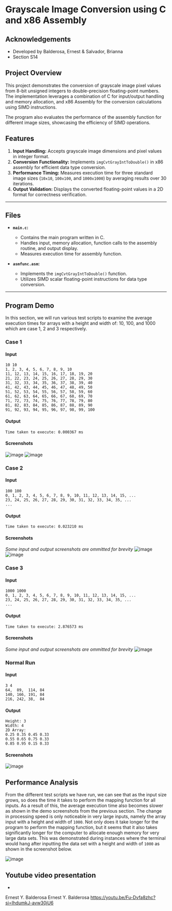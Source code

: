 # Grayscale Image Conversion using C and x86 Assembly

## Acknowledgements
- Developed by Balderosa, Ernest & Salvador, Brianna
- Section S14

## Project Overview
This project demonstrates the conversion of grayscale image pixel values from 8-bit unsigned integers to double-precision floating-point numbers. The implementation leverages a combination of C for input/output handling and memory allocation, and x86 Assembly for the conversion calculations using SIMD instructions. 

The program also evaluates the performance of the assembly function for different image sizes, showcasing the efficiency of SIMD operations.

## Features
1. **Input Handling:** Accepts grayscale image dimensions and pixel values in integer format.
2. **Conversion Functionality:** Implements `imgCvtGrayIntToDouble()` in x86 assembly for efficient data type conversion.
3. **Performance Timing:** Measures execution time for three standard image sizes (`10x10`, `100x100`, and `1000x1000`) by averaging results over 30 iterations.
4. **Output Validation:** Displays the converted floating-point values in a 2D format for correctness verification.

---

## Files
- **`main.c`:**
  - Contains the main program written in C.
  - Handles input, memory allocation, function calls to the assembly routine, and output display.
  - Measures execution time for assembly function.

- **`asmfunc.asm`:**
  - Implements the `imgCvtGrayIntToDouble()` function.
  - Utilizes SIMD scalar floating-point instructions for data type conversion.

---

## Program Demo
In this section, we will run various test scripts to examine the average execution times for arrays with a height and width of: 10, 100, and 1000 which are case 1, 2 and 3 respectively.

### Case 1
#### Input
```
10 10
1, 2, 3, 4, 5, 6, 7, 8, 9, 10
11, 12, 13, 14, 15, 16, 17, 18, 19, 20
21, 22, 23, 24, 25, 26, 27, 28, 29, 30
31, 32, 33, 34, 35, 36, 37, 38, 39, 40
41, 42, 43, 44, 45, 46, 47, 48, 49, 50
51, 52, 53, 54, 55, 56, 57, 58, 59, 60
61, 62, 63, 64, 65, 66, 67, 68, 69, 70
71, 72, 73, 74, 75, 76, 77, 78, 79, 80
81, 82, 83, 84, 85, 86, 87, 88, 89, 90
91, 92, 93, 94, 95, 96, 97, 98, 99, 100
```

#### Output
```
Time taken to execute: 0.000367 ms
```

#### Screenshots
![image](https://github.com/user-attachments/assets/81bf4965-11ba-438e-be2e-1ff30999c418)
![image](https://github.com/user-attachments/assets/6296b019-07da-4227-ba75-8748497caf5f)

### Case 2
#### Input
```
100 100
0, 1, 2, 3, 4, 5, 6, 7, 8, 9, 10, 11, 12, 13, 14, 15, ...
23, 24, 25, 26, 27, 28, 29, 30, 31, 32, 33, 34, 35, ...
...
```

#### Output
```
Time taken to execute: 0.023210 ms
```

#### Screenshots
*Some input and output screenshots are ommitted for brevity*
![image](https://github.com/user-attachments/assets/9553a292-335a-486c-a999-7129ea5b79ad)
![image](https://github.com/user-attachments/assets/79b24158-62fe-4206-b7c1-61d1a6fede9b)

### Case 3
#### Input
```
1000 1000
0, 1, 2, 3, 4, 5, 6, 7, 8, 9, 10, 11, 12, 13, 14, 15, ...
23, 24, 25, 26, 27, 28, 29, 30, 31, 32, 33, 34, 35, ...
...
```

#### Output
```
Time taken to execute: 2.876573 ms
```

#### Screenshots
*Some input and output screenshots are ommitted for brevity*
![image](https://github.com/user-attachments/assets/90705c65-eaae-49ab-b8f3-af5936fa5683)

### Normal Run
#### Input
```
3 4
64,  89,  114, 84
140, 166, 191, 84
216, 242, 38,  84
```

#### Output
```
Height: 3
Width: 4
2D Array:
0.25 0.35 0.45 0.33
0.55 0.65 0.75 0.33
0.85 0.95 0.15 0.33
```

#### Screenshots
![image](https://github.com/user-attachments/assets/44273fdc-1b02-4b54-a5cf-acdd3e62af92)

## Performance Analysis
From the different test scripts we have run, we can see that as the input size grows, so does the time it takes to perform the mapping function for all inputs. As a result of this, the average execution time also becomes slower as shown in the demo screenshots from the previous section. The change in processing speed is only noticeable in very large inputs, namely the array input with a height and width of `1000`. Not only does it take longer for the program to perform the mapping function, but it seems that it also takes significantly longer for the computer to allocate enough memory for very large data sets. This was demonstrated during instances where the terminal would hang after inputting the data set with a height and width of `1000` as shown in the screenshot below.

![image](https://github.com/user-attachments/assets/fafce8af-a084-4462-a574-1bb1fac3e090)

## Youtube video presentation
- 
Ernest Y. Balderosa
Ernest Y. Balderosa
https://youtu.be/Fu-Dvfa8zhc?si=IhdumkJ-avw30jU6
